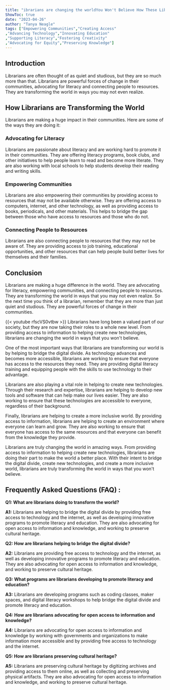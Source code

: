 ```yaml
---
title: "ibrarians are changing the worldYou Won't Believe How These Librarians Are Transforming the World!"
ShowToc: true 
date: "2023-04-26"
author: "Tanya Neagle" 
tags: ["Empowering Communities","Creating Access"
,"Advancing Technology","Innovating Education"
,"Supporting Literacy","Fostering Creativity"
,"Advocating for Equity","Preserving Knowledge"]
---
```

## Introduction
Librarians are often thought of as quiet and studious, but they are so much more than that. Librarians are powerful forces of change in their communities, advocating for literacy and connecting people to resources. They are transforming the world in ways you may not even realize. 

## How Librarians are Transforming the World
Librarians are making a huge impact in their communities. Here are some of the ways they are doing it: 

### Advocating for Literacy
Librarians are passionate about literacy and are working hard to promote it in their communities. They are offering literacy programs, book clubs, and other initiatives to help people learn to read and become more literate. They are also working with local schools to help students develop their reading and writing skills. 

### Empowering Communities
Librarians are also empowering their communities by providing access to resources that may not be available otherwise. They are offering access to computers, internet, and other technology, as well as providing access to books, periodicals, and other materials. This helps to bridge the gap between those who have access to resources and those who do not. 

### Connecting People to Resources
Librarians are also connecting people to resources that they may not be aware of. They are providing access to job training, educational opportunities, and other resources that can help people build better lives for themselves and their families. 

## Conclusion
Librarians are making a huge difference in the world. They are advocating for literacy, empowering communities, and connecting people to resources. They are transforming the world in ways that you may not even realize. So the next time you think of a librarian, remember that they are more than just quiet and studious. They are powerful forces of change in their communities.

{{< youtube rfscVS0vtbw >}} 
Librarians have long been a valued part of our society, but they are now taking their roles to a whole new level. From providing access to information to helping create new technologies, librarians are changing the world in ways that you won't believe.

One of the most important ways that librarians are transforming our world is by helping to bridge the digital divide. As technology advances and becomes more accessible, librarians are working to ensure that everyone has access to the resources they need. They are providing digital literacy training and equipping people with the skills to use technology to their advantage.

Librarians are also playing a vital role in helping to create new technologies. Through their research and expertise, librarians are helping to develop new tools and software that can help make our lives easier. They are also working to ensure that these technologies are accessible to everyone, regardless of their background.

Finally, librarians are helping to create a more inclusive world. By providing access to information, librarians are helping to create an environment where everyone can learn and grow. They are also working to ensure that everyone has access to the same resources and that everyone can benefit from the knowledge they provide.

Librarians are truly changing the world in amazing ways. From providing access to information to helping create new technologies, librarians are doing their part to make the world a better place. With their intent to bridge the digital divide, create new technologies, and create a more inclusive world, librarians are truly transforming the world in ways that you won't believe.

## Frequently Asked Questions (FAQ) :
**Q1: What are librarians doing to transform the world?**

**A1:** Librarians are helping to bridge the digital divide by providing free access to technology and the internet, as well as developing innovative programs to promote literacy and education. They are also advocating for open access to information and knowledge, and working to preserve cultural heritage. 

**Q2: How are librarians helping to bridge the digital divide?**

**A2:** Librarians are providing free access to technology and the internet, as well as developing innovative programs to promote literacy and education. They are also advocating for open access to information and knowledge, and working to preserve cultural heritage. 

**Q3: What programs are librarians developing to promote literacy and education?**

**A3:** Librarians are developing programs such as coding classes, maker spaces, and digital literacy workshops to help bridge the digital divide and promote literacy and education. 

**Q4: How are librarians advocating for open access to information and knowledge?**

**A4:** Librarians are advocating for open access to information and knowledge by working with governments and organizations to make information more accessible and by providing free access to technology and the internet. 

**Q5: How are librarians preserving cultural heritage?**

**A5:** Librarians are preserving cultural heritage by digitizing archives and providing access to them online, as well as collecting and preserving physical artifacts. They are also advocating for open access to information and knowledge, and working to preserve cultural heritage.





